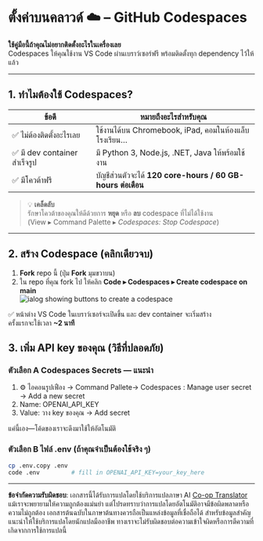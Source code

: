 <!--
CO_OP_TRANSLATOR_METADATA:
{
  "original_hash": "be9cef0460b3696ed5d8f6f8d2f64d45",
  "translation_date": "2025-08-26T17:06:43+00:00",
  "source_file": "00-course-setup/01-setup-cloud.md",
  "language_code": "th"
}
-->
# ตั้งค่าบนคลาวด์ ☁️ – GitHub Codespaces

**ใช้คู่มือนี้ถ้าคุณไม่อยากติดตั้งอะไรในเครื่องเลย**  
Codespaces ให้คุณใช้งาน VS Code ผ่านเบราว์เซอร์ฟรี พร้อมติดตั้งทุก dependency ไว้ให้แล้ว

---

## 1.  ทำไมต้องใช้ Codespaces?

| ข้อดี | หมายถึงอะไรสำหรับคุณ |
|---------|----------------------|
| ✅ ไม่ต้องติดตั้งอะไรเลย | ใช้งานได้บน Chromebook, iPad, คอมในห้องแล็บโรงเรียน… |
| ✅ มี dev container สำเร็จรูป | มี Python 3, Node.js, .NET, Java ให้พร้อมใช้งาน |
| ✅ มีโควต้าฟรี | บัญชีส่วนตัวจะได้ **120 core-hours / 60 GB-hours ต่อเดือน** |

> 💡 **เคล็ดลับ**  
> รักษาโควต้าของคุณให้ดีด้วยการ **หยุด** หรือ **ลบ** codespace ที่ไม่ได้ใช้งาน  
> (View ▸ Command Palette ▸ *Codespaces: Stop Codespace*)

---

## 2.  สร้าง Codespace (คลิกเดียวจบ)

1. **Fork** repo นี้ (ปุ่ม **Fork** มุมขวาบน)  
2. ใน repo ที่คุณ fork ไป ให้คลิก **Code ▸ Codespaces ▸ Create codespace on main**  
   ![ialog showing buttons to create a codespace](../../../00-course-setup/images/who-will-pay.webp)

✅ หน้าต่าง VS Code ในเบราว์เซอร์จะเปิดขึ้น และ dev container จะเริ่มสร้าง  
ครั้งแรกจะใช้เวลา **~2 นาที**

## 3. เพิ่ม API key ของคุณ (วิธีที่ปลอดภัย)

### ตัวเลือก A Codespaces Secrets — แนะนำ

1. ⚙️ ไอคอนรูปเฟือง -> Command Pallete-> Codespaces : Manage user secret -> Add a new secret
2. Name: OPENAI_API_KEY
3. Value: วาง key ของคุณ → Add secret

แค่นี้เอง—โค้ดของเราจะดึงมาใช้ให้อัตโนมัติ

### ตัวเลือก B ไฟล์ .env (ถ้าคุณจำเป็นต้องใช้จริง ๆ)

```bash
cp .env.copy .env
code .env         # fill in OPENAI_API_KEY=your_key_here
```

---

**ข้อจำกัดความรับผิดชอบ**:
เอกสารนี้ได้รับการแปลโดยใช้บริการแปลภาษา AI [Co-op Translator](https://github.com/Azure/co-op-translator) แม้เราจะพยายามให้ความถูกต้องแม่นยำ แต่โปรดทราบว่าการแปลโดยอัตโนมัติอาจมีข้อผิดพลาดหรือความไม่ถูกต้อง เอกสารต้นฉบับในภาษาต้นทางควรถือเป็นแหล่งข้อมูลที่เชื่อถือได้ สำหรับข้อมูลสำคัญ แนะนำให้ใช้บริการแปลโดยนักแปลมืออาชีพ ทางเราจะไม่รับผิดชอบต่อความเข้าใจผิดหรือการตีความที่เกิดจากการใช้การแปลนี้